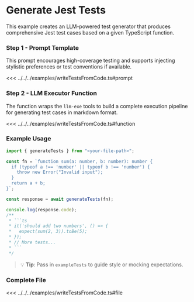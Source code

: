 # Generate Jest Tests

This example creates an LLM-powered test generator that produces comprehensive Jest test cases based on a given TypeScript function.

### Step 1 - Prompt Template

This prompt encourages high-coverage testing and supports injecting stylistic preferences or test conventions if available.

<<< ../../../examples/writeTestsFromCode.ts#prompt

### Step 2 - LLM Executor Function

The function wraps the `llm-exe` tools to build a complete execution pipeline for generating test cases in markdown format.

<<< ../../../examples/writeTestsFromCode.ts#function

### Example Usage

````ts
import { generateTests } from "<your-file-path>";

const fn = `function sum(a: number, b: number): number {
  if (typeof a !== 'number' || typeof b !== 'number') {
    throw new Error("Invalid input");
  }
  return a + b;
}`;

const response = await generateTests(fn);

console.log(response.code);
/**
 * ```ts
 * it('should add two numbers', () => {
 *   expect(sum(2, 3)).toBe(5);
 * });
 * // More tests...
 * ```
 */
````

> 💡 **Tip**: Pass in `exampleTests` to guide style or mocking expectations.

### Complete File

<<< ../../../examples/writeTestsFromCode.ts#file
